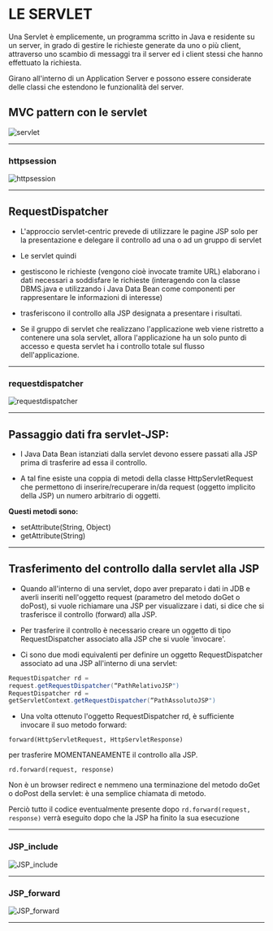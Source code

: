 # LE SERVLET

Una Servlet è emplicemente, un programma scritto in Java e residente su un server, in
grado di gestire le richieste generate da uno o più client, attraverso uno scambio di
messaggi tra il server ed i client stessi che hanno effettuato la richiesta.

Girano all'interno di un Application Server e possono essere considerate delle classi
che estendono le funzionalità del server.

## MVC pattern con le servlet

![servlet](https://raw.githubusercontent.com/maboglia/CorsoJava/master/appunti/img/JSP/model2.jpg)

---

### httpsession

![httpsession](https://raw.githubusercontent.com/maboglia/CorsoJava/master/appunti/img/JSP/httpsession.JPG)

---



## RequestDispatcher

* L'approccio servlet-centric prevede di utilizzare le pagine JSP solo per la presentazione e delegare il controllo ad una o ad un gruppo di servlet
* Le servlet quindi
* gestiscono le richieste (vengono cioè invocate tramite URL)
elaborano i dati necessari a soddisfare le richieste (interagendo
con la classe DBMS.java e utilizzando i Java Data Bean come
componenti per rappresentare le informazioni di interesse)
* trasferiscono il controllo alla JSP designata a presentare i
risultati.

* Se il gruppo di servlet che realizzano l'applicazione web
viene ristretto a contenere una sola servlet, allora
l'applicazione ha un solo punto di accesso e questa
servlet ha i controllo totale sul flusso dell'applicazione.

---

### requestdispatcher

![requestdispatcher](https://raw.githubusercontent.com/maboglia/CorsoJava/master/appunti/img/JSP/requestdispatcher.JPG)

---

## Passaggio dati fra servlet-JSP:

* I Java Data Bean istanziati dalla servlet devono
essere passati alla JSP prima di trasferire ad essa
il controllo. 

* A tal fine esiste una coppia di metodi
della classe HttpServletRequest che permettono
di inserire/recuperare in/da request (oggetto
implicito della JSP) un numero arbitrario di
oggetti. 

__Questi metodi sono:__
* setAttribute(String, Object)
* getAttribute(String)


---
## Trasferimento del controllo dalla servlet alla JSP

* Quando all'interno di una servlet, dopo aver preparato
i dati in JDB e averli inseriti nell'oggetto request
(parametro del metodo doGet o doPost), si vuole richiamare una JSP per visualizzare i dati,
si dice che si trasferisce il controllo (forward) alla JSP.

* Per trasferire il controllo è necessario creare un
oggetto di tipo RequestDispatcher associato alla JSP
che si vuole 'invocare'.

* Ci sono due modi equivalenti per definire un oggetto
RequestDispatcher associato ad una JSP all'interno
di una servlet:

```java
RequestDispatcher rd =
request.getRequestDispatcher(“PathRelativoJSP")
RequestDispatcher rd =
getServletContext.getRequestDispatcher(“PathAssolutoJSP")
```

* Una volta ottenuto l'oggetto RequestDispatcher rd, è
sufficiente invocare il suo metodo forward:

```forward(HttpServletRequest, HttpServletResponse)```

per trasferire MOMENTANEAMENTE il controllo alla JSP.

```rd.forward(request, response)```

Non è un browser redirect e nemmeno una
terminazione del metodo doGet o doPost della servlet: è
una semplice chiamata di metodo.

Perciò tutto il codice eventualmente presente dopo `rd.forward(request, response)` verrà
eseguito dopo che la JSP ha finito la sua esecuzione

---

### JSP_include

![JSP_include](https://raw.githubusercontent.com/maboglia/CorsoJava/master/appunti/img/JSP/JSP_include.jpeg)

---

### JSP_forward

![JSP_forward](https://raw.githubusercontent.com/maboglia/CorsoJava/master/appunti/img/JSP/JSP_forward.jpeg)

---
